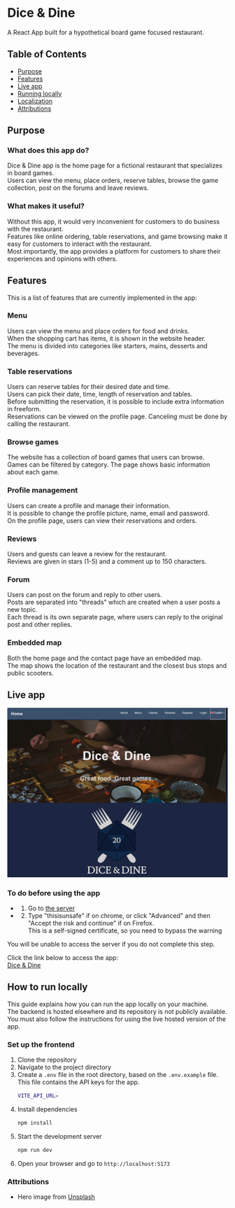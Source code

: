 # Dice & Dine
A React App built for a hypothetical board game focused restaurant.

## Table of Contents
- [Purpose](#purpose)
- [Features](#features)
- [Live app](#live-app)
- [Running locally](#how-to-run-locally)
- [Localization](#how-to-use-localization)
- [Attributions](#attributions)

## Purpose

### What does this app do?
Dice & Dine app is the home page for a fictional restaurant that specializes in board games.  
Users can view the menu, place orders, reserve tables, browse the game collection, post on the forums and leave reviews.

### What makes it useful?
Without this app, it would very inconvenient for customers to do business with the restaurant.  
Features like online ordering, table reservations, and game browsing make it easy for customers to interact with the restaurant.  
Most importantly, the app provides a platform for customers to share their experiences and opinions with others.

## Features
This is a list of features that are currently implemented in the app:

### Menu
Users can view the menu and place orders for food and drinks.   
When the shopping cart has items, it is shown in the website header.   
The menu is divided into categories like starters, mains, desserts and beverages.

### Table reservations
Users can reserve tables for their desired date and time.  
Users can pick their date, time, length of reservation and tables.  
Before submitting the reservation, it is possible to include extra information in freeform.  
Reservations can be viewed on the profile page. Canceling must be done by calling the restaurant.

### Browse games
The website has a collection of board games that users can browse.  
Games can be filtered by category. The page shows basic information about each game.

### Profile management
Users can create a profile and manage their information.  
It is possible to change the profile picture, name, email and password.  
On the profile page, users can view their reservations and orders.

### Reviews
Users and guests can leave a review for the restaurant.  
Reviews are given in stars (1-5) and a comment up to 150 characters.

### Forum
Users can post on the forum and reply to other users.  
Posts are separated into "threads" which are created when a user posts a new topic.  
Each thread is its own separate page, where users can reply to the original post and other replies.

### Embedded map
Both the home page and the contact page have an embedded map.  
The map shows the location of the restaurant and the closest bus stops and public scooters.

## Live app
![Screenshot of the app](dash.png)

### To do before using the app
- 1. Go to [the server](insert-server-link-here)
- 2. Type "thisisunsafe" if on chrome, or click "Advanced" and then "Accept the risk and continue" if on Firefox.  
This is a self-signed certificate, so you need to bypass the warning

You will be unable to access the server if you do not complete this step.

Click the link below to access the app:  
[Dice & Dine](https://localhost:3000)

## How to run locally
This guide explains how you can run the app locally on your machine.  
The backend is hosted elsewhere and its repository is not publicly available.  
You must also follow the instructions for using the live hosted version of the app.

### Set up the frontend
1. Clone the repository
2. Navigate to the project directory
3. Create a `.env` file in the root directory, based on the `.env.example` file.  
   This file contains the API keys for the app.
   ```bash
   VITE_API_URL=
   ```
3. Install dependencies
   ```bash
   npm install
   ```
4. Start the development server
   ```bash
   npm run dev
   ```
5. Open your browser and go to `http://localhost:5173`

### Attributions
- Hero image from [Unsplash](https://unsplash.com/photos/a-man-sitting-at-a-table-playing-a-board-game-7gagNAbWocg?utm_content=creditShareLink&utm_medium=referral&utm_source=unsplash)